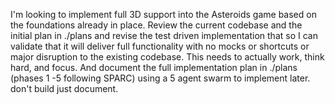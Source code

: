 I'm looking to implement full 3D support into the Asteroids game based on the foundations already in place. Review the current codebase and the initial plan in ./plans and revise the test driven implementation that so I can validate that it will deliver full functionality with no mocks or shortcuts or major disruption to the existing codebase. This needs to actually work, think hard, and focus. And document the full implementation plan in ./plans (phases 1 -5 following SPARC) using a 5 agent swarm to implement later. don't build just document.

